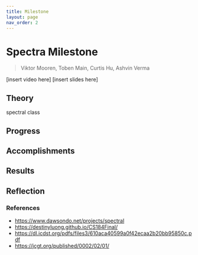 ```yaml
---
title: Milestone
layout: page
nav_order: 2
---
```


# Spectra Milestone
> Viktor Mooren, Toben Main, Curtis Hu, Ashvin Verma

[insert video here]
[insert slides here]

## Theory

spectral class

## Progress

## Accomplishments

## Results

## Reflection


### References

- https://www.dawsondo.net/projects/spectral
- https://destinyluong.github.io/CS184Final/
- https://dl.icdst.org/pdfs/files3/610aca40599a0f42ecaa2b20bb95850c.pdf
- https://jcgt.org/published/0002/02/01/
